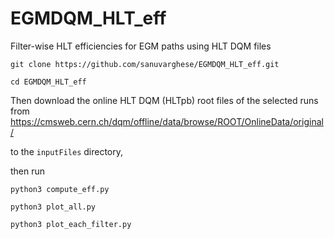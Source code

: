 # EGMDQM_HLT_eff
Filter-wise HLT efficiencies for EGM paths using HLT DQM files


```
git clone https://github.com/sanuvarghese/EGMDQM_HLT_eff.git

cd EGMDQM_HLT_eff

```

Then download the online HLT DQM (HLTpb) root files of the selected runs from 
https://cmsweb.cern.ch/dqm/offline/data/browse/ROOT/OnlineData/original/

to the ```inputFiles``` directory,

then run
```
python3 compute_eff.py

python3 plot_all.py

python3 plot_each_filter.py
```
